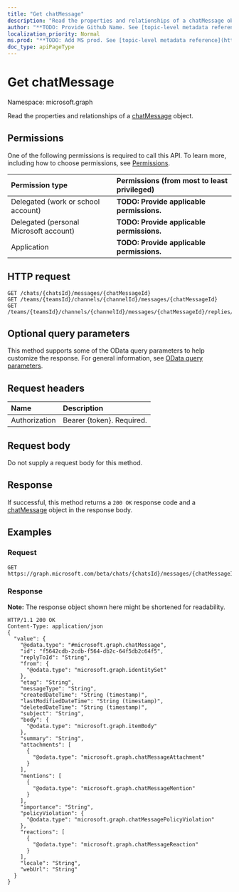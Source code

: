 ```yaml
---
title: "Get chatMessage"
description: "Read the properties and relationships of a chatMessage object."
author: "**TODO: Provide Github Name. See [topic-level metadata reference](https://msgo.azurewebsites.net/add/document/guidelines/metadata.html#topic-level-metadata)**"
localization_priority: Normal
ms.prod: "**TODO: Add MS prod. See [topic-level metadata reference](https://msgo.azurewebsites.net/add/document/guidelines/metadata.html#topic-level-metadata)**"
doc_type: apiPageType
---
```


# Get chatMessage
Namespace: microsoft.graph

Read the properties and relationships of a [chatMessage](../resources/chatmessage.md) object.

## Permissions
One of the following permissions is required to call this API. To learn more, including how to choose permissions, see [Permissions](/concepts/permissions-reference.md).

|Permission type|Permissions (from most to least privileged)|
|:---|:---|
|Delegated (work or school account)|**TODO: Provide applicable permissions.**|
|Delegated (personal Microsoft account)|**TODO: Provide applicable permissions.**|
|Application|**TODO: Provide applicable permissions.**|

## HTTP request

<!-- {
  "blockType": "ignored"
}
-->
``` http
GET /chats/{chatsId}/messages/{chatMessageId}
GET /teams/{teamsId}/channels/{channelId}/messages/{chatMessageId}
GET /teams/{teamsId}/channels/{channelId}/messages/{chatMessageId}/replies/{chatMessageId}
```

## Optional query parameters
This method supports some of the OData query parameters to help customize the response. For general information, see [OData query parameters](/graph/query-parameters).

## Request headers
|Name|Description|
|:---|:---|
|Authorization|Bearer {token}. Required.|

## Request body
Do not supply a request body for this method.

## Response

If successful, this method returns a `200 OK` response code and a [chatMessage](../resources/chatmessage.md) object in the response body.

## Examples

### Request
<!-- {
  "blockType": "request",
  "name": "get_chatmessage"
}
-->
``` http
GET https://graph.microsoft.com/beta/chats/{chatsId}/messages/{chatMessageId}
```


### Response
**Note:** The response object shown here might be shortened for readability.
<!-- {
  "blockType": "response",
  "truncated": true,
  "@odata.type": "microsoft.graph.chatMessage"
}
-->
``` http
HTTP/1.1 200 OK
Content-Type: application/json
{
  "value": {
    "@odata.type": "#microsoft.graph.chatMessage",
    "id": "f5642cdb-2cdb-f564-db2c-64f5db2c64f5",
    "replyToId": "String",
    "from": {
      "@odata.type": "microsoft.graph.identitySet"
    },
    "etag": "String",
    "messageType": "String",
    "createdDateTime": "String (timestamp)",
    "lastModifiedDateTime": "String (timestamp)",
    "deletedDateTime": "String (timestamp)",
    "subject": "String",
    "body": {
      "@odata.type": "microsoft.graph.itemBody"
    },
    "summary": "String",
    "attachments": [
      {
        "@odata.type": "microsoft.graph.chatMessageAttachment"
      }
    ],
    "mentions": [
      {
        "@odata.type": "microsoft.graph.chatMessageMention"
      }
    ],
    "importance": "String",
    "policyViolation": {
      "@odata.type": "microsoft.graph.chatMessagePolicyViolation"
    },
    "reactions": [
      {
        "@odata.type": "microsoft.graph.chatMessageReaction"
      }
    ],
    "locale": "String",
    "webUrl": "String"
  }
}
```

